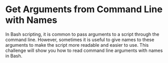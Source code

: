 # Get Arguments from Command Line with Names

In Bash scripting, it is common to pass arguments to a script through the command line. However, sometimes it is useful to give names to these arguments to make the script more readable and easier to use. This challenge will show you how to read command line arguments with names in Bash.
